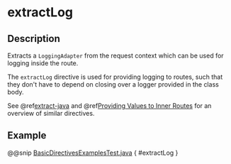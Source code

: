 <a id="extractlog-java"></a>
# extractLog

## Description

Extracts a `LoggingAdapter` from the request context which can be used for logging inside the route.

The `extractLog` directive is used for providing logging to routes, such that they don't have to depend on
closing over a logger provided in the class body.

See @ref[extract-java](extract.md#extract-java) and @ref[Providing Values to Inner Routes](index.md#providedirectives-java) for an overview of similar directives.

## Example

@@snip [BasicDirectivesExamplesTest.java](../../../../../../../test/java/docs/http/javadsl/server/directives/BasicDirectivesExamplesTest.java) { #extractLog }